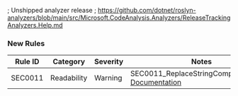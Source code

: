 ﻿; Unshipped analyzer release
; https://github.com/dotnet/roslyn-analyzers/blob/main/src/Microsoft.CodeAnalysis.Analyzers/ReleaseTrackingAnalyzers.Help.md

### New Rules

| Rule ID | Category    | Severity | Notes                                                  |
|---------|-------------|----------|--------------------------------------------------------|
| SEC0011 | Readability | Warning  | SEC0011_ReplaceStringCompareAnalyzer [Documentation]() |
